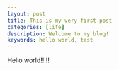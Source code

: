 ```yaml
---
layout: post
title: This is my very first post
categories: [life]
description: Welcome to my blog!
keywords: hello world, test
---
```



Hello world!!!!!
